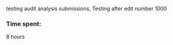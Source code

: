 testing audit analysis submissions, Testing after edit number 1000



















### Time spent:
8 hours
